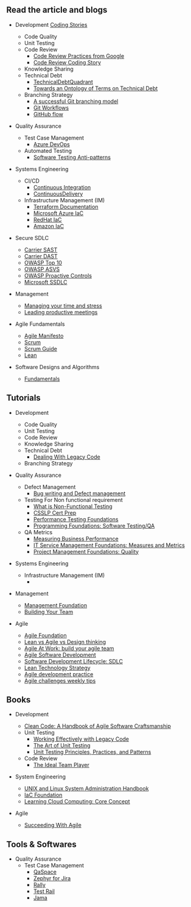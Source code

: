 
## Read the article and blogs ##
* Development [Coding Stories](https://codingstories.io/)
    * Code Quality
    * Unit Testing
    * Code Review
        - [Code Review Practices from Google](https://google.github.io/eng-practices/)
        - [Code Review Coding Story](https://codingstories.io/story/https:%2F%2Fgitlab.com%2Fcodingstories%2Fcode-review-example-story-csharp?lis_result_sourcedid=course-v1:EPAM%2BEngX_B%2B0921:elearn.epam.com-54a26e64da82400fadabe692b9e89e68:f60d54369bb6ca62d25460c40486140b)
    * Knowledge Sharing
    * Technical Debt
        - [TechnicalDebtQuadrant](https://martinfowler.com/bliki/TechnicalDebtQuadrant.html)
        - [Towards an Ontology of Terms on Technical Debt](https://www.researchgate.net/publication/286010286_Towards_an_Ontology_of_Terms_on_Technical_Debt)
    * Branching Strategy
        - [A successful Git branching model](https://nvie.com/posts/a-successful-git-branching-model/)
        - [Git Workflows](https://www.atlassian.com/git/tutorials/comparing-workflows)
        - [GitHub flow](https://docs.github.com/en/get-started/quickstart/github-flow)

* Quality Assurance
     * Test Case Management
        - [Azure DevOps](https://learn.microsoft.com/en-us/azure/devops/test/overview?view=azure-devops)
    * Automated Testing
        - [Software Testing Anti-patterns](https://blog.codepipes.com/testing/software-testing-antipatterns.html)

* Systems Engineering
    * CI/CD
        - [Continuous Integration](https://www.martinfowler.com/articles/continuousIntegration.html#:~:text=Continuous%20Integration%20is%20a%20software,to%20multiple%20integrations%20per%20day.)
        - [ContinuousDelivery](https://martinfowler.com/bliki/ContinuousDelivery.html)
    * Infrastructure Management (IM)
        - [Terraform Documentation](https://developer.hashicorp.com/terraform/tutorials)
        - [Microsoft Azure IaC](https://learn.microsoft.com/en-us/devops/deliver/what-is-infrastructure-as-code)
        - [RedHat IaC](https://www.redhat.com/en/topics/automation/what-is-infrastructure-as-code-iac)
        - [Amazon IaC](https://docs.aws.amazon.com/whitepapers/latest/introduction-devops-aws/infrastructure-as-code.html)

* Secure SDLC
    - [Carrier SAST](https://hub.docker.com/r/getcarrier/sast)
    - [Carrier DAST](https://hub.docker.com/r/getcarrier/dast)
    - [OWASP Top 10](https://owasp.org/www-project-top-ten/)
    - [OWASP ASVS](https://owasp.org/www-project-application-security-verification-standard/)
    - [OWASP Proactive Controls](https://cheatsheetseries.owasp.org/IndexProactiveControls.html)
    - [Microsoft SSDLC](https://www.microsoft.com/en-us/securityengineering/sdl/practices)

* Management
    - [Managing your time and stress](https://clockify.me/time-management-techniques)
    - [Leading productive meetings](https://tomlaforce.com/strategies-shorter-meetings/)

 * Agile Fundamentals
    - [Agile Manifesto](https://agilemanifesto.org/)
    - [Scrum](https://www.scrum.org/learning-series/what-is-scrum)
    - [Scrum Guide](https://scrumguides.org/scrum-guide.html)
    - [Lean](https://www.lean.org/lexicon-terms/lean-thinking-and-practice/)

* Software Designs and Algorithms
    - [Fundamentals](https://necrifede.github.io/software-designs-and-algorithms/docs/contents/)

## Tutorials ##
* Development
    * Code Quality
    * Unit Testing
    * Code Review
    * Knowledge Sharing
    * Technical Debt
        - [Dealing With Legacy Code](https://www.linkedin.com/learning/agile-software-development-dealing-with-legacy-code-and-technical-debt/embrace-the-legacy-and-tackle-the-debt?u=2113185)
    * Branching Strategy

* Quality Assurance
    * Defect Management
        - [Bug writing and Defect management](https://www.linkedin.com/learning/software-testing-foundations-bug-writing-and-management/understand-bugs-and-their-importance?u=2113185)
    * Testing For Non functional requirement
        - [What is Non-Functional Testing](https://www.youtube.com/watch?v=n2A9OakDYcY)
        - [CSSLP Cert Prep](https://www.linkedin.com/learning/csslp-cert-prep-2-secure-software-requirements/determining-security-requirements?u=2113185)
        - [Performance Testing Foundations](https://www.linkedin.com/learning/performance-testing-foundations/fast-is-better?u=2113185)
        - [Programming Foundations: Software Testing/QA](https://www.linkedin.com/learning/programming-foundations-software-testing-qa/set-the-standard-with-quality-assurance-qa?u=2113185)
    * QA Metrics
        - [Measuring Business Performance](https://www.linkedin.com/learning/measuring-business-performance/welcome?u=2113185)
        - [IT Service Management Foundations: Measures and Metrics](https://www.linkedin.com/learning/it-service-management-foundations-measures-and-metrics/welcome-to-the-course?u=2113185)
        - [Project Management Foundations: Quality](https://www.linkedin.com/learning/project-management-foundations-quality-2020/managing-project-quality?u=2113185)
* Systems Engineering
    * Infrastructure Management (IM)
        - []()

* Management
    - [Management Foundation](https://www.linkedin.com/learning/management-foundations-2019/management-101?dApp=53239054&leis=LAA&u=2113185)
    - [Building Your Team](https://www.linkedin.com/learning/building-your-team?dApp=53239054&leis=LAA&u=2113185)

* Agile
    - [Agile Foundation](https://www.linkedin.com/learning/agile-foundations/understanding-agile?u=2113185)
    - [Lean vs Agile vs Design thinking](https://www.youtube.com/watch?v=_4VPfmtwRac)
    - [Agile At Work: build your agile team](https://www.linkedin.com/learning/agile-at-work-building-your-agile-team/success-as-an-agile-team-2?u=2113185)
    - [Agile Software Development](https://www.linkedin.com/learning/agile-software-development/the-agile-approach?u=2113185)
    - [Software Development Lifecycle: SDLC](https://www.linkedin.com/learning/software-development-life-cycle-sdlc/processes-for-software-projects?u=2113185)
    - [Lean Technology Strategy](https://www.linkedin.com/learning/lean-technology-strategy-running-agile-at-scale/the-problems-with-agile-at-scale?u=2113185)
    - [Agile development practice](https://www.linkedin.com/learning/agile-development-practices/flexible-architecture-9319443?u=2113185)
    - [Agile challenges weekly tips](https://www.linkedin.com/learning/agile-challenges-weekly-tips/welcome-2?u=2113185)

## Books ##
* Development
    - [Clean Code: A Handbook of Agile Software Craftsmanship](https://www.oreilly.com/library/view/clean-code-a/9780136083238/)
    * Unit Testing
        - [Working Effectively with Legacy Code](https://www.oreilly.com/library/view/working-effectively-with/0131177052/)
        - [The Art of Unit Testing](https://www.manning.com/books/the-art-of-unit-testing)
        - [Unit Testing Principles, Practices, and Patterns](https://www.manning.com/books/unit-testing)
    * Code Review
        - [The Ideal Team Player](https://www.getabstract.com/en/summary/the-ideal-team-player/26792?st=RELATED&si=33170)

* System Engineering
    - [UNIX and Linux System Administration Handbook](https://www.oreilly.com/library/view/unix-and-linux/9780134278308/)
    - [IaC Foundation](https://www.youtube.com/watch?v=POPP2WTJ8es)
    - [Learning Cloud Computing: Core Concept](https://www.linkedin.com/learning/learning-cloud-computing-core-concepts-2/change-your-career-with-cloud-computing?u=2113185)

* Agile
    - [Succeeding With Agile](https://www.mountaingoatsoftware.com/books/succeeding-with-agile-software-development-using-scrum)

## Tools & Softwares ##
* Quality Assurance
    * Test Case Management
        - [QaSpace](https://marketplace.atlassian.com/apps/1214038/qaspace-test-management?hosting=server&tab=overview)
        - [Zephyr for Jira](https://marketplace.atlassian.com/apps/1014681/zephyr-for-jira-test-management?hosting=cloud&tab=overview)
        - [Rally](https://www.broadcom.com/products/software/value-stream-management/rally)
        - [Test Rail](https://www.testrail.com/)
        - [Jama](https://www.jamasoftware.com/solutions/test-management/)